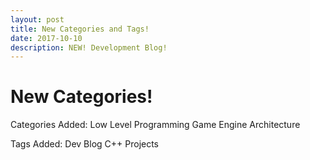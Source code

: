 ```yaml
---
layout: post
title: New Categories and Tags!
date: 2017-10-10
description: NEW! Development Blog!
---
```

<h1> New Categories! </h1>

<body>
  <p> Categories Added:
    Low Level Programming
    Game Engine Architecture </p>
  <p> Tags Added:
    Dev Blog
    C++
    Projects </p>
</body>
